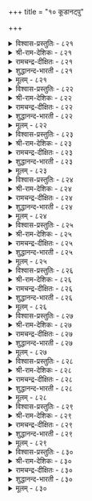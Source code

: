 +++
title = "१० कूडानट्पु"

+++

<details><summary>विश्वास-प्रस्तुतिः - ८२१</summary>

सीरिडम् काणिन् ऎऱिदऱ्कुप् पट् टडै  
नेरा निरन्दवर् नट्पु।       ८२१
</details>

<details><summary>श्री-राम-देशिकः - ८२१</summary>

अधिकारः ८३. आन्तरस्नेहशून्यता  
हार्दस्नेहविहीनस्य बाह्यस्नेहं वितन्वतः ।  
मैत्री भग्ना भवेत् स्वर्णमयःखण्डगतं यथा ॥ ८२१॥
</details>

<details><summary>रामचन्द्र-दीक्षितः - ८२१</summary>

821 cīrviṭam kāṇiṉ eṟitaṟkup paṭṭaṭai  
nērā nirantavar naṭpu.

821\. Friendship of the wicked is but a pretext to stab you cunningly in an unwary mood.  
</details>

<details><summary>शुद्धानन्द-भारती - ८२१</summary>

1\. சீரிடம் காணின் எறிதற்குப் பட்டடை  
நேரா நிரந்தவர் நட்பு.  
The friendship by an enemy shown  
Is anvil in time, to strike you down.        821  
</details>

<details><summary>मूलम् - ८२१</summary>

सीरिडम् काणिन् ऎऱिदऱ्कुप् पट् टडै  
नेरा निरन्दवर् नट्पु।       ८२१
</details>

<details><summary>विश्वास-प्रस्तुतिः - ८२२</summary>

इनम्बोण्ड्रु इनमल्लार् केण्मै मगळिर्  
मनम्बोल वेऱु पडुम्।       ८२२
</details>

<details><summary>श्री-राम-देशिकः - ८२२</summary>

चित्ते सौहार्दहीनस्य मित्रवन्नटतो बहिः ।  
सौहार्दमङ्गनाचित्तसमं परिणतं भवेत् ॥ ८२२॥
</details>

<details><summary>रामचन्द्र-दीक्षितः - ८२२</summary>

822 iṉampōṉṟu iṉamallār kēṇmai makaḷir  
maṉampōla vēṟu paṭum.

822\. Inconstant as the heart of a woman is the false friendship of seeming friends.  
</details>

<details><summary>शुद्धानन्द-भारती - ८२२</summary>

2\. இனம்போன்று இனமல்லார் கேண்மை மகளிர்  
மனம்போல வேறு படும்.  
Who pretend kinship but are not  
Their friendship's fickle like woman's heart.        822  
</details>

<details><summary>मूलम् - ८२२</summary>

इनम्बोण्ड्रु इनमल्लार् केण्मै मगळिर्  
मनम्बोल वेऱु पडुम्।       ८२२
</details>

<details><summary>विश्वास-प्रस्तुतिः - ८२३</summary>

पलनल्ल कट्रक् कडैत्तु मननल्लर्  
आगुदल् माणार्क् करिदु।      ८२३
</details>

<details><summary>श्री-राम-देशिकः - ८२३</summary>

अधीतेष्वपि शास्त्रेषु हार्दमैत्र्या प्रवर्तनम् ।  
नैव साध्यं भवेत्तेषां ये भवन्ति विरोधिनः ॥ ८२३॥
</details>

<details><summary>रामचन्द्र-दीक्षितः - ८२३</summary>

823 palanalla kaṟṟak kaṭaittum maṉanallar  
ākutal māṇārkku aritu.

823\. A wicked heart never mellows with learning.  
</details>

<details><summary>शुद्धानन्द-भारती - ८२३</summary>

3\. பலநல்ல கற்றக் கடைத்தும் மனம்நல்லர்  
ஆகுதல் மாணார்க்கு அரிது.  
They may be vast in good studies  
But heartfelt-love is hard for foes.        823  
</details>

<details><summary>मूलम् - ८२३</summary>

पलनल्ल कट्रक् कडैत्तु मननल्लर्  
आगुदल् माणार्क् करिदु।      ८२३
</details>

<details><summary>विश्वास-प्रस्तुतिः - ८२४</summary>

मुगत्तिन् इनिय नगाअ अगत्तिन्ना  
वञ्जरै अञ्जप् पडुम्।       ८२४
</details>

<details><summary>श्री-राम-देशिकः - ८२४</summary>

बहिर्हास्यमुखो भूत्वा चित्ते द्रोहं चिकीर्षतः ।  
वञ्चकस्य तु सौहर्दं दूरे कुरु भयान्वितः ॥ ८२४॥
</details>

<details><summary>रामचन्द्र-दीक्षितः - ८२४</summary>

824 mukattiṉ iṉiya nakāa akattuiṉṉā  
vañcarai añcap paṭum.

824\. Fear those who smile and smile but are villainy at heart.  
</details>

<details><summary>शुद्धानन्द-भारती - ८२४</summary>

4\. முகத்தின் இனிய நகாஅ அகத்தின்னா  
வஞ்சரை அஞ்சப் படும்.  
Fear foes whose face has winning smiles  
Whose heart is full of cunning guiles.        824  
</details>

<details><summary>मूलम् - ८२४</summary>

मुगत्तिन् इनिय नगाअ अगत्तिन्ना  
वञ्जरै अञ्जप् पडुम्।       ८२४
</details>

<details><summary>विश्वास-प्रस्तुतिः - ८२५</summary>

मनत्तिन् अमैया तवरै ऎनैत्तॊण्ड्रुम्  
सॊल्लिनाल् तेऱऱ्पाट्रु अण्ड्रु।      ८२५
</details>

<details><summary>श्री-राम-देशिकः - ८२५</summary>

कृत्वान्यभावं मनसि स्नेहमाचरतो बहिः ।  
श्रुत्वा वार्तां च कार्येषु प्रवृत्तिर्न वरा मता ॥ ८२५॥
</details>

<details><summary>रामचन्द्र-दीक्षितः - ८२५</summary>

825 maṉattiṉ amaiyā tavarai eṉaittoṉṟum  
colliṉāl tēṟaṟpāṟṟu aṉṟu.

825\. It is impossible to convince those whose minds do not agree.  
</details>

<details><summary>शुद्धानन्द-भारती - ८२५</summary>

5\. மனத்தின் அமையா தவரை எனைத்தொன்றும்  
சொல்லினால் தேறற்பாற்று அன்று.  
Do not trust in what they tell  
Whose mind with your mind goes ill.        825  
</details>

<details><summary>मूलम् - ८२५</summary>

मनत्तिन् अमैया तवरै ऎनैत्तॊण्ड्रुम्  
सॊल्लिनाल् तेऱऱ्पाट्रु अण्ड्रु।      ८२५
</details>

<details><summary>विश्वास-प्रस्तुतिः - ८२६</summary>

नट्टार्बोल् नल्लवै सॊल्लिनुम् ऒट्टार्सॊल्  
ऒल्लै उणरप् पडुम्।       ८२६
</details>

<details><summary>श्री-राम-देशिकः - ८२६</summary>

विरोधिनो मित्रसमं हितं वाक्यं ब्रुवन्तु वा ।  
अथापि तद्वचोभङ्ग्या तत्त्वं ज्ञायेत शीघ्रतः ॥ ८२६॥
</details>

<details><summary>रामचन्द्र-दीक्षितः - ८२६</summary>

826 naṭṭārpōl nallavai colliṉum oṭṭārcol  
ollai uṇarap paṭum.

826\. Of what avail are the friendly words of your foe?  
</details>

<details><summary>शुद्धानन्द-भारती - ८२६</summary>

6\. நட்டார்போல் நல்லவை சொல்லினும் ஒட்டார்சொல்  
ஒல்லை உணரப் படும்.  
The words of foes is quickly seen  
Though they speak like friends in fine.        826  
</details>

<details><summary>मूलम् - ८२६</summary>

नट्टार्बोल् नल्लवै सॊल्लिनुम् ऒट्टार्सॊल्  
ऒल्लै उणरप् पडुम्।       ८२६
</details>

<details><summary>विश्वास-प्रस्तुतिः - ८२७</summary>

सॊल्वणक्कम् ऒन्नार्गण् कॊळ्ळऱ्क विल्वणक्कम्  
तीङ्गु कुऱित्तमै यान्।      ८२७
</details>

<details><summary>श्री-राम-देशिकः - ८२७</summary>

प्राप्यापि नम्रतां चापः स्वभावाद् दुःखदो यथा ।  
विनयाढ्यं शत्रुवाक्यं तथानर्थकरं भवेत् ॥ ८२७॥
</details>

<details><summary>रामचन्द्र-दीक्षितः - ८२७</summary>

827 colvaṇakkam oṉṉārkaṇ koḷḷaṟka vilvaṇakkam  
tīṅku kuṟittamai yāṉ.

827\. Do not trust the seeming humility of the enemy’s speech for the bow bends only to do harm.  
</details>

<details><summary>शुद्धानन्द-भारती - ८२७</summary>

7\. சொல்வணக்கம் ஒன்னார்கண் கொள்ளற்க வில்வணக்கம்  
தீங்கு குறித்தமை யான்.  
Trust not the humble words of foes  
Danger darts from bending bows.        827  
</details>

<details><summary>मूलम् - ८२७</summary>

सॊल्वणक्कम् ऒन्नार्गण् कॊळ्ळऱ्क विल्वणक्कम्  
तीङ्गु कुऱित्तमै यान्।      ८२७
</details>

<details><summary>विश्वास-प्रस्तुतिः - ८२८</summary>

तॊऴुदगै युळ्ळुम् पडैयॊडुङ्गुम् ऒन्नार्  
अऴुदगण् णीरुम् अनैत्तु।      ८२८
</details>

<details><summary>श्री-राम-देशिकः - ८२८</summary>

शत्रोरञ्जलिमश्येऽपि छन्नः स्यात् कठिनायुधः ।  
तथा शत्रोरश्रुपातः क्रूरायुधसमो भवेत् ॥ ८२८॥
</details>

<details><summary>रामचन्द्र-दीक्षितः - ८२८</summary>

828 toḻutakai yuḷḷum paṭaiyoṭuṅkum oṉṉār  
aḻutakaṇ ṇīrum aṉaittu.

828\. The folded hands of the enemy in an attitude of devotion conceal a weapon. Likewise are his false tears.  
</details>

<details><summary>शुद्धानन्द-भारती - ८२८</summary>

8\. தொழுதகை யுள்ளும் படையொடுங்கும் ஒன்னார்  
அழுதகண் ணீரும் அனைத்து.  
Adoring hands of foes hide arms  
Their sobbing tears have lurking harms.        828  
</details>

<details><summary>मूलम् - ८२८</summary>

तॊऴुदगै युळ्ळुम् पडैयॊडुङ्गुम् ऒन्नार्  
अऴुदगण् णीरुम् अनैत्तु।      ८२८
</details>

<details><summary>विश्वास-प्रस्तुतिः - ८२९</summary>

मिगच्चॆय्दु तम्मॆळ्ळु वारै नगच्चॆय्दु  
नट्पिनुळ् साप्पुल्लऱ्पाट्रु।       ८२९
</details>

<details><summary>श्री-राम-देशिकः - ८२९</summary>

भूत्वा बहिः स्निग्धसमो दूषयेद् हृदयेन् यः ।  
तमेव मार्गमाश्रित्य तस्य मैत्रीं विनाशय ॥ ८२९॥
</details>

<details><summary>रामचन्द्र-दीक्षितः - ८२९</summary>

829 mikacceytu tammauḷu vārai nakacceytu  
naṭpiṉuḷ cāppullaṟ pāṟṟu.

829\. Policy requires that hostility to a foe should be hidden under a smile.  
</details>

<details><summary>शुद्धानन्द-भारती - ८२९</summary>

9\. மிகச்செய்து தம்எள்ளு வாரை நகச்செய்து  
நட்பினுள் சாப்புல்லற் பாற்று.  
In open who praise, at heart despise  
Cajole and crush them in friendly guise.        829  
</details>

<details><summary>मूलम् - ८२९</summary>

मिगच्चॆय्दु तम्मॆळ्ळु वारै नगच्चॆय्दु  
नट्पिनुळ् साप्पुल्लऱ्पाट्रु।       ८२९
</details>

<details><summary>विश्वास-प्रस्तुतिः - ८३०</summary>

पगैनट्पाम् कालम् वरुङ्गाल् मुगनट्टु  
अगनट्पु ऒरीइ विडल्।       ८३०
</details>

<details><summary>श्री-राम-देशिकः - ८३०</summary>

शत्रुभिः सह मैत्र्यां च प्रसक्तायां मुखे परम् ।  
प्रसर्श्य मैत्रीं हार्दां तां मैत्रीं छिन्धि निरन्तरम् ॥ ८३०॥
</details>

<details><summary>रामचन्द्र-दीक्षितः - ८३०</summary>

830 pakainaṭpām kālam varuṅkāl mukanaṭṭu  
akanaṭpu orīi viṭal.

830\. When the enemy pretends alliance, receive him with outward smile and inward distrust.  
</details>

<details><summary>शुद्धानन्द-भारती - ८३०</summary>

10\. பகைநட்பாம் காலம் வருங்கால் முகநட்டு  
அகநட்பு ஒரீஇ விடல்  
When foes, in time, play friendship's part  
Feign love on face but not in heart.        830  
</details>

<details><summary>मूलम् - ८३०</summary>

पगैनट्पाम् कालम् वरुङ्गाल् मुगनट्टु  
अगनट्पु ऒरीइ विडल्।       ८३०
</details>
